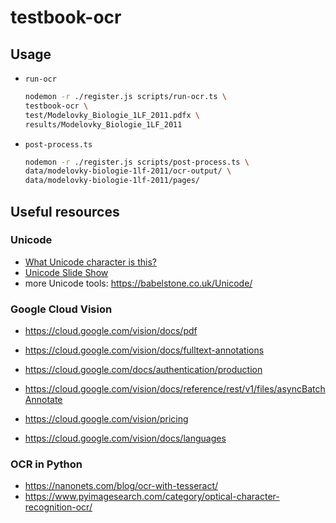 # testbook-ocr


## Usage

* `run-ocr`

    ```bash
    nodemon -r ./register.js scripts/run-ocr.ts \
    testbook-ocr \
    test/Modelovky_Biologie_1LF_2011.pdfx \
    results/Modelovky_Biologie_1LF_2011
    ```

* `post-process.ts`
    ```bash
    nodemon -r ./register.js scripts/post-process.ts \
    data/modelovky-biologie-1lf-2011/ocr-output/ \
    data/modelovky-biologie-1lf-2011/pages/
    ```


## Useful resources


### Unicode

* [What Unicode character is this?](https://babelstone.co.uk/Unicode/whatisit.html)
* [Unicode Slide Show](https://babelstone.co.uk/Unicode/unicode.html)
* more Unicode tools: https://babelstone.co.uk/Unicode/


### Google Cloud Vision

* https://cloud.google.com/vision/docs/pdf
* https://cloud.google.com/vision/docs/fulltext-annotations

* https://cloud.google.com/docs/authentication/production

* https://cloud.google.com/vision/docs/reference/rest/v1/files/asyncBatchAnnotate

* https://cloud.google.com/vision/pricing
* https://cloud.google.com/vision/docs/languages


### OCR in Python

* https://nanonets.com/blog/ocr-with-tesseract/
* https://www.pyimagesearch.com/category/optical-character-recognition-ocr/
